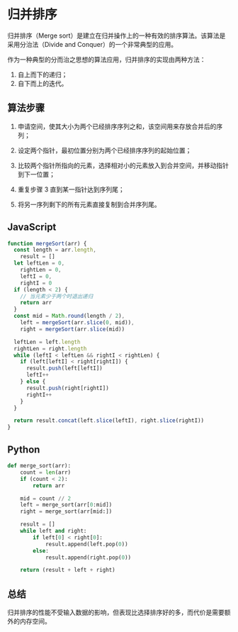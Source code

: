 # 归并排序

归并排序（Merge sort）是建立在归并操作上的一种有效的排序算法。该算法是采用分治法（Divide and Conquer）的一个非常典型的应用。

作为一种典型的分而治之思想的算法应用，归并排序的实现由两种方法：

1. 自上而下的递归；
2. 自下而上的迭代。

## 算法步骤

1. 申请空间，使其大小为两个已经排序序列之和，该空间用来存放合并后的序列；

2. 设定两个指针，最初位置分别为两个已经排序序列的起始位置；

3. 比较两个指针所指向的元素，选择相对小的元素放入到合并空间，并移动指针到下一位置；

4. 重复步骤 3 直到某一指针达到序列尾；

5. 将另一序列剩下的所有元素直接复制到合并序列尾。

## JavaScript

```javascript
function mergeSort(arr) {
  const length = arr.length,
    result = []
  let leftLen = 0,
    rightLen = 0,
    leftI = 0,
    rightI = 0
  if (length < 2) {
    // 当元素少于两个时退出递归
    return arr
  }
  const mid = Math.round(length / 2),
    left = mergeSort(arr.slice(0, mid)),
    right = mergeSort(arr.slice(mid))

  leftLen = left.length
  rightLen = right.length
  while (leftI < leftLen && rightI < rightLen) {
    if (left[leftI] < right[rightI]) {
      result.push(left[leftI])
      leftI++
    } else {
      result.push(right[rightI])
      rightI++
    }
  }

  return result.concat(left.slice(leftI), right.slice(rightI))
}
```

## Python

```python
def merge_sort(arr):
    count = len(arr)
    if (count < 2):
        return arr

    mid = count // 2
    left = merge_sort(arr[0:mid])
    right = merge_sort(arr[mid:])

    result = []
    while left and right:
        if left[0] < right[0]:
            result.append(left.pop(0))
        else:
            result.append(right.pop(0))

    return (result + left + right)
```

## 总结

归并排序的性能不受输入数据的影响，但表现比选择排序好的多，而代价是需要额外的内存空间。
